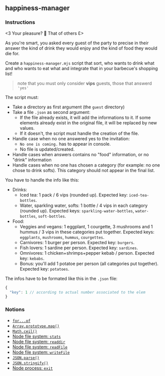 ## happiness-manager

### Instructions

<3 Your pleasure? 💖 That of others Ɛ>

As you're smart, you asked every guest of the party to precise in their answer
the kind of drink they would enjoy and the kind of food they would die for.

Create a `happiness-manager.mjs` script that sort, who wants to drink what and
who wants to eat what and integrate that in your barbecue's shopping list!

> note that you must only consider **vips** guests, those that answerd `'yes'`

The script must:

- Take a directory as first argument (the `guest` directory)
- Take a file `.json` as second argument:
  - If the file already exists, it will add the informations to it. If some elements already exist in the original file, it will be replaced by new values.
  - If it doesn't, the script must handle the creation of the file.
- Handle case when no one answered yes to the invitation:
  - `No one is coming.` has to appear in console.
  - No file is updated/created.
- Handle cases when answers contains no "food" information, or no "drink"
  information
- Handle cases when no one has chosen a category (for example: no one chose to
  drink softs). This category should not appear in the final list.

You have to handle the info like this:

- Drinks:
  - Iced tea: 1 pack / 6 vips (rounded up). Expected key: `iced-tea-bottles`.
  - Water, sparkling water, softs: 1 bottle / 4 vips in each category (rounded up).
    Expected keys: `sparkling-water-bottles`, `water-bottles`, `soft-bottles`.
- Food:
  - Veggies and vegans: 1 eggplant, 1 courgette, 3 mushrooms and 1 hummus / 3
    vips in these categories put together. Expected keys: `eggplants`,
    `mushrooms`, `hummus`, `courgettes`.
  - Carnivores: 1 burger per person. Expected key: `burgers`.
  - Fish lovers: 1 sardine per person. Expected key: `sardines`.
  - Omnivores: 1 chicken+shrimps+pepper kebab / person. Expected key: `kebabs`.
  - Bonus: you'll add 1 potatoe per person (all categories put together).
    Expected key: `potatoes`.

The infos have to be formated like this in the `.json` file:

```js
{
  "key": 1 // according to actual number associated to the elem
}
```

### Notions

- [`for...of`](https://developer.mozilla.org/en-US/docs/Web/JavaScript/Reference/Statements/for...of)
- [`Array.prototype.map()`](https://developer.mozilla.org/en-US/docs/Web/JavaScript/Reference/Global_Objects/Array/Map)
- [`Math.ceil()`](https://developer.mozilla.org/en-US/docs/Web/JavaScript/Reference/Global_Objects/Math/ceil)
- [Node file system: `stats`](https://nodejs.org/api/fs.html#fs_fspromises_stat_path_options)
- [Node file system: `readdir`](https://nodejs.org/api/fs.html#fs_fspromises_readdir_path_options)
- [Node file system: `readFile`](https://nodejs.org/api/fs.html#fs_fspromises_readfile_path_options)
- [Node file system: `writeFile`](https://nodejs.org/api/fs.html#fs_fspromises_writefile_file_data_options)
- [`JSON.parse()`](https://developer.mozilla.org/en-US/docs/Web/JavaScript/Reference/Global_Objects/JSON/parse)
- [`JSON.stringify()`](https://developer.mozilla.org/en-US/docs/Web/JavaScript/Reference/Global_Objects/JSON/stringify)
- [Node process: `exit`](https://nodejs.org/api/process.html#process_process_exit_code)
